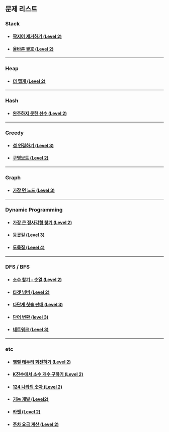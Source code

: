 ## 문제 리스트

### Stack

- #### <a href="https://github.com/gxdxx/TIL/blob/main/Algorithm/Programmers/stack/12973.md">짝지어 제거하기 (Level 2)</a>
- #### <a href="https://github.com/gxdxx/TIL/blob/main/Algorithm/Programmers/12909.md">올바른 괄호 (Level 2)</a>

---

### Heap

- #### <a href="https://github.com/gxdxx/TIL/blob/main/Algorithm/Programmers/heap/42626.md">더 맵게 (Level 2)</a>

---

### Hash

- #### <a href="https://github.com/gxdxx/TIL/blob/main/Algorithm/Programmers/hash/42576.md">완주하지 못한 선수 (Level 2)</a>

---

### Greedy

- #### <a href="https://github.com/gxdxx/TIL/blob/main/Algorithm/Programmers/greedy/42861.md">섬 연결하기 (Level 3)</a>
- #### <a href="https://github.com/gxdxx/TIL/blob/main/Algorithm/Programmers/greddy/42885.md">구명보트 (Level 2)</a>

---

### Graph

- #### <a href="https://github.com/gxdxx/TIL/blob/main/Algorithm/Programmers/graph/49189.md">가장 먼 노드 (Level 3)</a>

---

### Dynamic Programming

- #### <a href="https://github.com/gxdxx/TIL/blob/main/Algorithm/Programmers/dynamic-programming/12905.md">가장 큰 정사각형 찾기 (Level 2)</a>
- #### <a href="https://github.com/gxdxx/TIL/blob/main/Algorithm/Programmers/dynamic-programming/42898.md">등굣길 (Level 3)</a>
- #### <a href="https://github.com/gxdxx/TIL/blob/main/Algorithm/Programmers/dynamic-programming/42897.md">도둑질 (Level 4)</a>

---

### DFS / BFS

- #### <a href="https://github.com/gxdxx/TIL/blob/main/Algorithm/Programmers/dfs-bfs/42839.md">소수 찾기 - 순열 (Level 2)</a>
- #### <a href="https://github.com/gxdxx/TIL/blob/main/Algorithm/Programmers/dfs-bfs/43165.md">타겟 넘버 (Level 2)</a>
- #### <a href="https://github.com/gxdxx/TIL/blob/main/Algorithm/Programmers/dfs-bfs/77486.md">다단계 칫솔 판매 (Level 3)</a>
- #### <a href="https://github.com/gxdxx/TIL/blob/main/Algorithm/Programmers/dfs-bfs/43163.md">단어 변환 (level 3)</a>
- #### <a href="https://github.com/gxdxx/TIL/blob/main/Algorithm/Programmers/43162.md">네트워크 (Level 3)</a>

---

### etc

- #### <a href="https://github.com/gxdxx/TIL/blob/main/Algorithm/Programmers/etc/77485.md">행렬 테두리 회전하기 (Level 2)</a>
- #### <a href="https://github.com/gxdxx/TIL/blob/main/Algorithm/Programmers/etc/92335.md">K진수에서 소수 개수 구하기 (Level 2)</a>
- #### <a href="https://github.com/gxdxx/TIL/blob/main/Algorithm/Programmers/12899.md">124 나라의 숫자 (Level 2)</a>
- #### <a href="https://github.com/gxdxx/TIL/blob/main/Algorithm/Programmers/42586.md">기능 개발 (Level2)</a>
- #### <a href="https://github.com/gxdxx/TIL/blob/main/Algorithm/Programmers/42842.md">카펫 (Level 2)</a>
- #### <a href="https://github.com/gxdxx/TIL/blob/main/Algorithm/Programmers/92341.md">주차 요금 계산 (Level 2)</a>